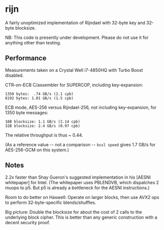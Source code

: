 rijn
====

A fairly unoptimized implementation of Rijndael with 32-byte key and 32-byte
blocksize.

NB: This code is presently under development. Please do not use it for anything
other than testing.

## Performance

Measurements taken on a Crystal Well i7-4850HQ with Turbo Boost disabled.

CTR-on-ECB C/assembler for SUPERCOP, including key-expansion:

    1350 bytes:  .74 GB/s (2.1 cpb)
    8192 bytes: 1.01 GB/s (1.5 cpb)

ECB mode, AES-256 versus Rijndael-256, not including key-expansion, for
1350 byte messages:
    
    16B blocksize: 1.1 GB/s (2.14 cpb)
    32B blocksize: 2.4 GB/s (0.97 cpb)

The relative throughput is thus ~ 0.44.

(As a reference value -- not a comparison -- `bssl speed` gives 1.7 GB/s for
AES-256-GCM on this system.)

## Notes

2.2x faster than Shay Gueron's suggested implementation in his [AESNI whitepaper]
for Intel. (The whitepaper uses PBLENDVB, which dispatches 2 muops to p5. But p5
is already a bottleneck for the AESNI instructions.)

Room to do better on Haswell: Operate on larger blocks, then use AVX2 ops
to perform 32-byte-specific blends/shuffles.

Big picture: Double the blocksize for about the cost of 2 calls to the underlying
block cipher. This is better than any generic construction with a decent security
proof.


[iaesni]: https://software.intel.com/en-us/articles/intel-advanced-encryption-standard-aes-instructions-set "Shay Gueron. Intel Advanced Encryption Standard (AES) New Instruction Set"
